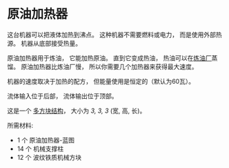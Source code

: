 # 原油加热器

这台机器可以把液体加热到沸点。
这种机器不需要燃料或电力，
而是使用外部热源。
机器从底部接受热量。

原油加热器用于炼油，
它能加热原油。
直到它变成热油，
热油可以在[炼油厂](machines/processing_machines/9-refinery.md)蒸馏。
原油加热器比炼油厂慢，
所以你需要几个加热器来获得最大速度。

机器的速度取决于加热的配方，
但能量使用是恒定的（默认为60瓦）。

流体输入位于后部，
流体输出位于顶部。


这是一个 [多方块结构](../../3-multiblocks.md)，
大小为 *3, 3, 3* (宽, 高, 长)。

所需材料:
- 1 个 原油加热器-蓝图
- 14 个 机械支撑柱
- 12 个 波纹铁质机械方块